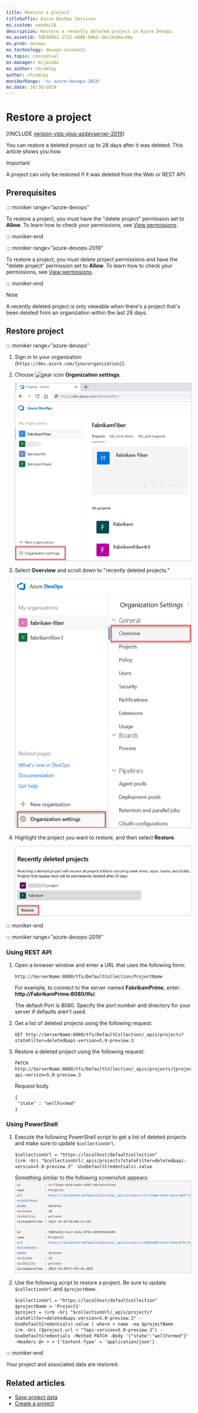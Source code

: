 ```yaml
---
title: Restore a project
titleSuffix: Azure DevOps Services
ms.custom: seodec18
description: Restore a recently deleted project in Azure DevOps
ms.assetid: f8638962-1732-4600-94bb-3dc34e0ac48e
ms.prod: devops
ms.technology: devops-accounts
ms.topic: conceptual
ms.manager: mijacobs
ms.author: chcomley
author: chcomley
monikerRange: '>= azure-devops-2019'
ms.date: 10/30/2019
---
```


# Restore a project

[!INCLUDE [version-vsts-plus-azdevserver-2019](../../boards/_shared/version-vsts-plus-azdevserver-2019.md)]

You can restore a deleted project up to 28 days after it was deleted. This article shows you how.

> [!IMPORTANT]
> A project can only be restored if it was deleted from the Web or REST API.

## Prerequisites

::: moniker range="azure-devops"

To restore a project, you must have the "delete project" permission set to **Allow**. To learn how to check your permissions, see [View permissions](../security/view-permissions.md).

::: moniker-end

::: moniker range="azure-devops-2019"

To restore a project, you must delete project permissions and have the "delete project" permission set to **Allow**. To learn how to check your permissions, see [View permissions](../security/view-permissions.md).

::: moniker-end


> [!NOTE]
> A recently deleted project is only viewable when there's a project that's been deleted from an organization within the last 28 days.

## Restore project

::: moniker range="azure-devops"

1. Sign in to your organization (```https://dev.azure.com/{yourorganization}```).

2. Choose ![gear icon](../../_img/icons/gear-icon.png) **Organization settings**.

   ![Choose the gear icon, Organization settings](../../_shared/_img/settings/open-admin-settings-vert.png)
3. Select **Overview** and scroll down to "recently deleted projects."

   ![organization-settings-select-overview.png](../accounts/_img/_shared/organization-settings-select-overview.png)

4. Highlight the project you want to restore, and then select **Restore**.

   ![Highlight the project, and then select Restore](_img/restore-project/recently-deleted-projects.png)

::: moniker-end

::: moniker range="azure-devops-2019"

### Using REST API

1. Open a browser window and enter a URL that uses the following form:  

    <pre><code>http://ServerName:8080/tfs/DefaultCollection/<i>ProjectName</i></code></pre> 

   For example, to connect to the server named **FabrikamPrime**, enter: **http://FabrikamPrime:8080/tfs/**.

   The default Port is 8080. Specify the port number and directory for your server if defaults aren't used.

2. Get a list of deleted projects using the following request:
   ```
   GET http://ServerName:8080/tfs/DefaultCollection/_apis/projects?stateFilter=deleted&api-version=5.0-preview.3
   ```
3. Restore a deleted project using the following request:
   ```
   PATCH http://ServerName:8080/tfs/DefaultCollection/_apis/projects/{projectId}?api-version=5.0-preview.3
   ```

   Request body
   ```
   {
    "state" : "wellFormed"
   }
   ```

### Using PowerShell

1. Execute the following PowerShell script to get a list of deleted projects and make sure to update `$collectionUrl`.
   ```
   $collectionUrl = "https://localhost/defaultcollection" 
   (irm -Uri "$collectionUrl/_apis/projects?stateFilter=deleted&api-version=5.0-preview.3" -UseDefaultCredentials).value
   ```

    Something similar to the following screenshot appears:
    ![PowerShell script return example for deleted projects](_img/restore-project/deleted-projects-powershell-script-2019.png)

2. Use the following script to restore a project. Be sure to update `$collectionUrl` and `$projectName`.
   ```
   $collectionUrl = "https://localhost/defaultcollection"
   $projectName = 'Project1'
   $project = (irm -Uri "$collectionUrl/_apis/projects?stateFilter=deleted&api-version=5.0-preview.3" -UseDefaultCredentials).value | where > name -eq $projectName
   irm -Uri ($project.url + "?api-version=5.0-preview.3") -UseDefaultCredentials -Method PATCH -Body '{"state":"wellFormed"}' -Headers @> > > {'Content-Type' = 'application/json'}
   ```
::: moniker-end

Your project and associated data are restored.

## Related articles

* [Save project data](save-project-data.md)
* [Create a project](create-project.md)